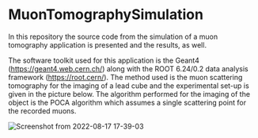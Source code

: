 # MuonTomographySimulation
In this repository the source code from the simulation of a muon tomography application is presented and the results, as well.

The software toolkit used for this application is the Geant4 (https://geant4.web.cern.ch/) along with the ROOT 6.24/0.2 data analysis framework (https://root.cern/). 
The method used is the muon scattering tomography for the imaging of a lead cube and the experimental set-up is given in the picture below. The algorithm performed for the imaging of the object is the POCA algorithm which assumes a single scattering point for the recorded muons. 

![Screenshot from 2022-08-17 17-39-03](https://user-images.githubusercontent.com/63058524/185169313-789c5109-1069-4580-b087-f5742faacc2a.png)
